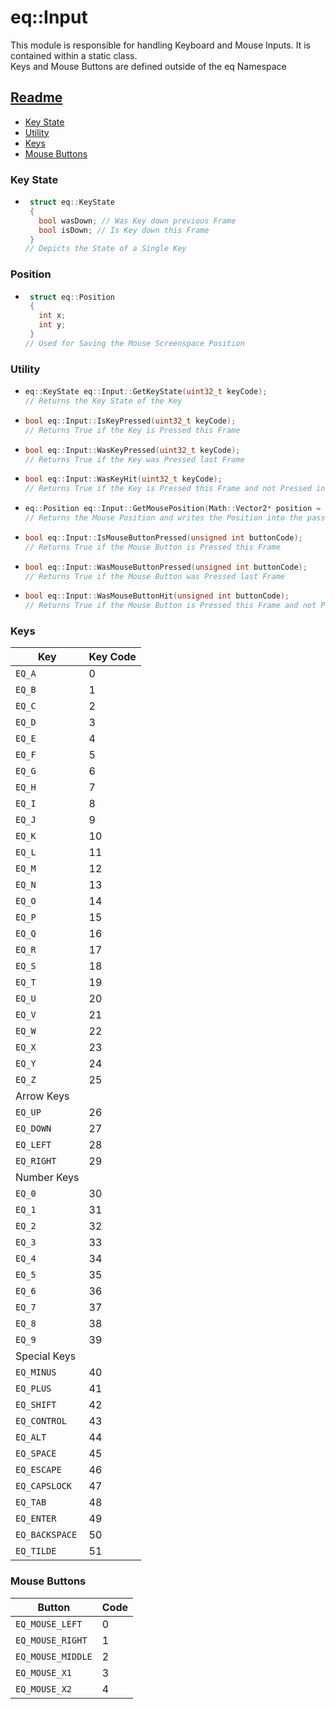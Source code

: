 # eq::Input

This module is responsible for handling Keyboard and Mouse Inputs. It is contained within a static class.   
Keys and Mouse Buttons are defined outside of the eq Namespace

## [Readme](../README.md) 
<!-- no toc -->
- [Key State](#key-state)
- [Utility](#utility)
- [Keys](#keys)
- [Mouse Buttons](#mouse-buttons)

### Key State
- ```cpp
   struct eq::KeyState
   {
     bool wasDown; // Was Key down previous Frame
     bool isDown; // Is Key down this Frame
   }
  // Depicts the State of a Single Key
  ```

### Position
- ```cpp
   struct eq::Position
   {
     int x;
     int y;
   } 
  // Used for Saving the Mouse Screenspace Position
  ```

### Utility
- ```cpp
  eq::KeyState eq::Input::GetKeyState(uint32_t keyCode);
  // Returns the Key State of the Key
  ```

- ```cpp
  bool eq::Input::IsKeyPressed(uint32_t keyCode);
  // Returns True if the Key is Pressed this Frame
  ```

- ```cpp
  bool eq::Input::WasKeyPressed(uint32_t keyCode);
  // Returns True if the Key was Pressed last Frame
  ```

- ```cpp
  bool eq::Input::WasKeyHit(uint32_t keyCode);
  // Returns True if the Key is Pressed this Frame and not Pressed in the Previous Frame
  ```


- ```cpp
  eq::Position eq::Input::GetMousePosition(Math::Vector2* position = nullptr);
  // Returns the Mouse Position and writes the Position into the passed Position Vector
  ```

- ```cpp
  bool eq::Input::IsMouseButtonPressed(unsigned int buttonCode);
  // Returns True if the Mouse Button is Pressed this Frame
  ```

- ```cpp
  bool eq::Input::WasMouseButtonPressed(unsigned int buttonCode);
  // Returns True if the Mouse Button was Pressed last Frame
  ```

- ```cpp
  bool eq::Input::WasMouseButtonHit(unsigned int buttonCode);
  // Returns True if the Mouse Button is Pressed this Frame and not Pressed last Frame
  ```

### Keys
| Key | Key Code |
|---|---|
|    `EQ_A`	|		0
|    `EQ_B`	|		1
|    `EQ_C`	|		2
|    `EQ_D`	|		3
|    `EQ_E`	|		4
|    `EQ_F`	|		5
|    `EQ_G`	|		6
|    `EQ_H`	|		7
|    `EQ_I`	|		8
|    `EQ_J`	|		9
|    `EQ_K`	|		10
|    `EQ_L`	|		11
|    `EQ_M`	|		12
|    `EQ_N`	|		13
|    `EQ_O`	|		14
|    `EQ_P`	|		15
|    `EQ_Q`	|		16
|    `EQ_R`	|		17
|    `EQ_S`	|		18
|    `EQ_T`	|		19
|    `EQ_U`	|		20
|    `EQ_V`	|		21
|    `EQ_W`	|		22
|    `EQ_X`	|		23
|    `EQ_Y`	|		24
|    `EQ_Z`	|		25 
|Arrow Keys| |
|    `EQ_UP`	|		26
|    `EQ_DOWN`|			27
|    `EQ_LEFT`|			28
|    `EQ_RIGHT`|		29
|Number Keys| |
|    `EQ_0`	|		30
|    `EQ_1`	|		31
|    `EQ_2`	|		32
|    `EQ_3`	|		33
|    `EQ_4`	|		34
|    `EQ_5`	|		35
|    `EQ_6`	|		36
|    `EQ_7`	|		37
|    `EQ_8`	|		38
|    `EQ_9`	|		39
|Special Keys | |
|    `EQ_MINUS`	|	40
|    `EQ_PLUS`	|		41
|    `EQ_SHIFT`	|	42
|    `EQ_CONTROL`	|	43
|    `EQ_ALT`		|	44
|    `EQ_SPACE`	|	45
|    `EQ_ESCAPE`	|	46
|    `EQ_CAPSLOCK`|		47
|    `EQ_TAB`		|	48
|    `EQ_ENTER`	|	49
|    `EQ_BACKSPACE`|	50
|    `EQ_TILDE`	|	51

### Mouse Buttons

| Button | Code |
|---|---|
| `EQ_MOUSE_LEFT` | 0
| `EQ_MOUSE_RIGHT` | 1
| `EQ_MOUSE_MIDDLE` | 2
| `EQ_MOUSE_X1` | 3
| `EQ_MOUSE_X2` | 4
